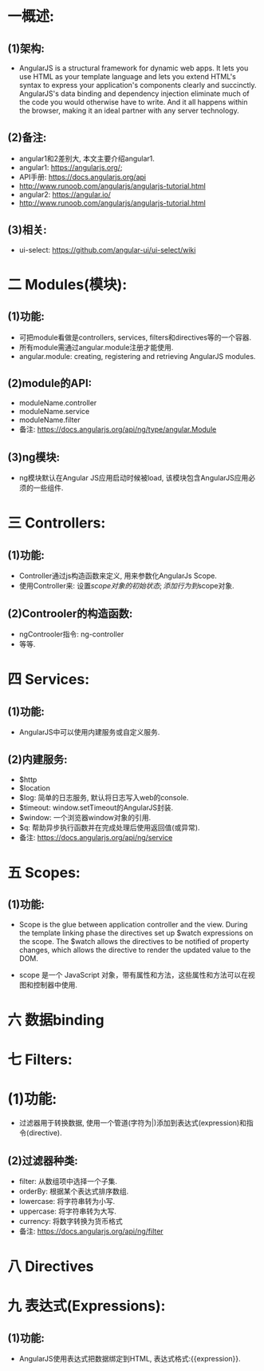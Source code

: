 # 一概述:
## (1)架构:
- AngularJS is a structural framework for dynamic web apps. It lets you use HTML as your template language and lets you extend HTML's syntax to express your application's components clearly and succinctly. AngularJS's data binding and dependency injection eliminate much of the code you would otherwise have to write. And it all happens within the browser, making it an ideal partner with any server technology.

## (2)备注:
- angular1和2差别大, 本文主要介绍angular1.
- angular1: https://angularjs.org/; 
- API手册: https://docs.angularjs.org/api
- http://www.runoob.com/angularjs/angularjs-tutorial.html
- angular2: https://angular.io/
- http://www.runoob.com/angularjs/angularjs-tutorial.html

## (3)相关:
- ui-select: https://github.com/angular-ui/ui-select/wiki

# 二 Modules(模块):
## (1)功能:
- 可把module看做是controllers, services, filters和directives等的一个容器.
- 所有module需通过angular.module注册才能使用.
- angular.module: creating, registering and retrieving AngularJS modules.

## (2)module的API:
- moduleName.controller
- moduleName.service
- moduleName.filter
- 备注: https://docs.angularjs.org/api/ng/type/angular.Module

## (3)ng模块:
- ng模块默认在Angular JS应用启动时候被load, 该模块包含AngularJS应用必须的一些组件.

# 三 Controllers:
## (1)功能:
- Controller通过js构造函数来定义, 用来参数化AngularJs Scope.
- 使用Controller来: 设置$scope对象的初始状态; 添加行为到$scope对象.

## (2)Controoler的构造函数:
- ngControoler指令: ng-controller
- 等等.

# 四 Services:
## (1)功能:
- AngularJS中可以使用内建服务或自定义服务.

## (2)内建服务:
- $http
- $location
- $log: 简单的日志服务, 默认将日志写入web的console.
- $timeout: window.setTimeout的AngularJS封装.
- $window: 一个浏览器window对象的引用.
- $q: 帮助异步执行函数并在完成处理后使用返回值(或异常).
- 备注: https://docs.angularjs.org/api/ng/service

# 五 Scopes:
## (1)功能:
- Scope is the glue between application controller and the view. During the template linking phase the directives set up $watch expressions on the scope. The $watch allows the directives to be notified of property changes, which allows the directive to render the updated value to the DOM.

- scope 是一个 JavaScript 对象，带有属性和方法，这些属性和方法可以在视图和控制器中使用.

# 六 数据binding

# 七 Filters:
# (1)功能:
- 过滤器用于转换数据, 使用一个管道(字符为|)添加到表达式(expression)和指令(directive).

## (2)过滤器种类:
- filter: 从数组项中选择一个子集.
- orderBy: 根据某个表达式排序数组.
- lowercase: 将字符串转为小写.
- uppercase: 将字符串转为大写.
- currency: 将数字转换为货币格式
- 备注: https://docs.angularjs.org/api/ng/filter

# 八 Directives

# 九 表达式(Expressions):
## (1)功能:
- AngularJS使用表达式把数据绑定到HTML, 表达式格式:{{expression}}.

